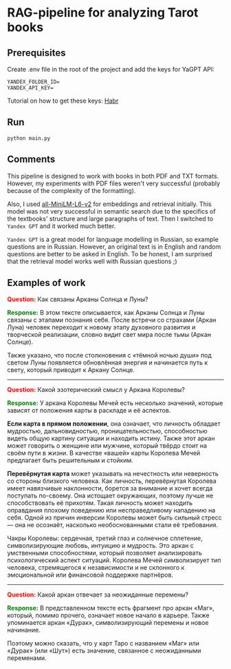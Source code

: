 # RAG-pipeline for analyzing Tarot books

## Prerequisites

Create .env file in the root of the project and add the keys for YaGPT API:

```
YANDEX_FOLDER_ID=
YANDEX_API_KEY=
```
Tutorial on how to get these keys: [Habr](https://habr.com/ru/articles/780008/)

## Run

```
python main.py
```

## Comments

This pipeline is designed to work with books in both PDF and TXT formats. However, my experiments with PDF files weren't very successful (probably because of the complexity of the formatting). 

Also, I used [all-MiniLM-L6-v2](https://huggingface.co/sentence-transformers/all-MiniLM-L6-v2) for embeddings and retrieval initially. This model was not very successful in semantic search due to the specifics of the textbooks' structure and large paragraphs of text. Then I switched to `Yandex GPT` and it worked much better.

`Yandex GPT` is a great model for language modelling in Russian, so example questions are in Russian. However, an original text is in English and random questions are better to be asked in English. To be honest, I am surprised that the retrieval model works well with Russian questions ;)


## Examples of work


<font color="red">**Question:**</font> Как связаны Арканы Солнца и Луны?

<font color="green">**Response:**</font> В этом тексте описывается, как Арканы Солнца и Луны связаны с этапами познания себя. После встречи со страхами (Аркан Луна) человек переходит к новому этапу духовного развития и творческой реализации, словно видит свет мира после тьмы (Аркан Солнце).

Также указано, что после столкновения с «тёмной ночью души» под светом Луны появляется обновлённая энергия и начинается путь к свету, который приводит к Аркану Солнце.

--------------------------------------------------------------------------------

<font color="red">**Question:**</font> Какой эзотерический смысл у Аркана Королевы?

<font color="green">**Response:**</font> У аркана Королевы Мечей есть несколько значений, которые зависят от положения карты в раскладе и её аспектов.

**Если карта в прямом положении**, она означает, что личность обладает мудростью, дальновидностью, проницательностью, способностью видеть общую картину ситуации и находить истину. Также этот аркан может говорить о женщине или мужчине, который твёрдо стоит на своём пути в жизни. В качестве «вашей» карты Королева Мечей предлагает быть решительным и стойким. 

**Перевёрнутая карта** может указывать на нечестность или неверность со стороны близкого человека. Как личность, перевёрнутая Королева имеет навязчивые наклонности, борется за внимание и хочет всегда поступать по-своему. Она истощает окружающих, поэтому лучше не способствовать её прихотям. Такая личность может находить оправдания плохому поведению или несправедливому нападению на себя. Одной из причин инверсии Королевы может быть сильный стресс — она не осознаёт, насколько необоснованными стали её требования.


Чакры Королевы: сердечная, третий глаз и солнечное сплетение, символизирующие любовь, интуицию и мудрость. Это аркан с умственными способностями, который позволяет анализировать психологический аспект ситуаций. Королева Мечей символизирует тип человека, стремящегося к независимости и не склонного к эмоциональной или финансовой поддержке партнёров.  

--------------------------------------------------------------------------------

<font color="red">**Question:**</font> Какой аркан отвечает за неожиданные перемены?

<font color="green">**Response:**</font> В представленном тексте есть фрагмент про аркан «Маг», который, помимо прочего, означает новое начало в карьере. Также упоминается аркан «Дурак», символизирующий перемены и новое начинание.

Поэтому можно сказать, что у карт Таро с названием «Маг» или «Дурак» (или «Шут») есть значение, связанное с неожиданными переменами.

